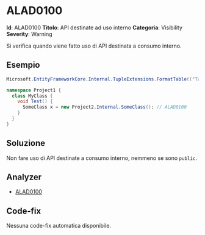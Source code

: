 
# ALAD0100

**Id**: ALAD0100
**Titolo**: API destinate ad uso interno
**Categoria**: Visibility
**Severity**: Warning

Si verifica quando viene fatto uso di API destinata a consumo interno.


## Esempio

```csharp
Microsoft.EntityFrameworkCore.Internal.TupleExtensions.FormatTable(("Table", "Schema")); // ALAD0100
```

```csharp
namespace Project1 {
  class MyClass {
    void Test() {
      SomeClass x = new Project2.Internal.SomeClass(); // ALAD0100
    }
  }
}
```


## Soluzione

Non fare uso di API destinate a consumo interno, nemmeno se sono `public`.


## Analyzer

* [ALAD0100](../../src/Alad.CodeAnalyzer/Visibility/InternalApiUsageAnalyzer.cs)


## Code-fix

Nessuna code-fix automatica disponibile.
